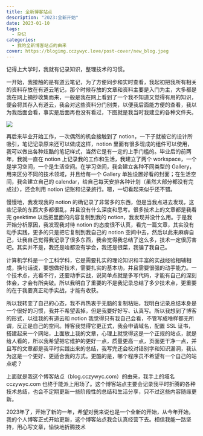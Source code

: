 ```yaml
---
title: 全新博客站点
description: "2023:全新开始"
date: 2023-01-10
tags:
  - 杂记
categories:
  - 我的全新博客站点的由来
cover: https://blogimg.cczywyc.love/post-cover/new_blog.jpeg
---
```


记得上大学时，我就有记录知识，整理技术的习惯。

一开始，我接触的是有道云笔记，为了方便同步和实时查看，我起初把我所有相关的资料存放在有道云笔记，那个时候存放的文章和资料主要是入门为主，大多都是我在网上摘抄收集而来，一般是我在网上看到了一个我不知道又觉得有用的知识，便会将其存入有道云，我会对这些资料分门别类，以便我后面能方便的查看，我以为我后面会看，事实是后面再也没有看过，下图就是我当时我建立的各种文件夹。

![](https://blogimg.cczywyc.love/youdaoyun.png)

再后来毕业开始工作，一次偶然的机会接触到了 notion，一下子就被它的设计所吸引，笔记记录原来还可以做成这样，notion 里面有很多现成的组件可以使用，我可以做出各种炫酷的笔记样式，当然它是有一定的上手门槛的。毕业后的前两年，我就一直在 notion 上记录我的工作和生活，我建立了两个 workspace，一个是学习空间，一个是生活空间。在学习空间，我会建立各种不同类型的 Gallery，用来区分不同的技术领域，并且给每一个 Gallery 单独设置好看的封面；在生活空间，我会建立自己的 calendar，给自己每天安排各种计划（虽然大部分都没有完成过），还会利用 notion 记账和记录旅行。嗯，一切看起来似乎还不错。

慢慢地，我发现我的 notion 的确记录了非常多的东西，但是当我点进去发现，这些记录的东西大多都很乱，并且没有什么深度和思考。很多技术上的文章都是我看完 geektime 以后把里面的内容复制到我的 notion，我发现并没什么用。于是我开始分析原因，我发现我对待 notion 的态度很不认真，看完一篇文章，其实没有动手实践，更多的只是把它复制到我自己的 notion 空间中去，然后以此来麻痹自己，让我自己觉得我记录了很多东西，我会觉得我总结了这么多，技术一定很厉害吧。其实并不是，我还是啥都没有学会，我还是很菜，我骗了我自己。

计算机学科是一个工科学科，它是需要扎实的理论知识和丰富的实战经验相辅相成，换句话说，要想做好技术，需要扎实的基本功，并且需要很强的动手能力。一个技术点，光看不行，还要动手实战，说简单点就是多写代码，才能有自己的深刻体会，才会有所突破。所以我明白了重要的不是我记录总结了多少技术点，更重要的在于我要真正动手实战，才能有收获。

所以我转变了自己的心态，我不再热衷于无脑的复制粘贴，我明白记录总结本身是一个很好的习惯，我并不希望丢掉，但是我要好好写、认真写。所以我想到了博客的形式，以往我的有道云和 notion 我觉得只有我自己会看，不管写成啥样都无所谓，反正是自己的空间。博客我觉得它更正式，我会申请域名，配置 SSL 证书，搭建起来一个网站，上面放上我的文章，心理上就觉得这是一个正规的站点，就是给人看的，所以我希望把它维护的更好一点，质量更高一点，页面更干净一点，并且写的文章都是我平时实践出来的总结，我写完还会校对错别字和知识漏洞，我认为这是一个更好、更适合我的方式。更酷的是，哪个程序员不希望有一个自己的站点呢？

上面就是我这个博客站点（blog.cczywyc.com）的由来，我手上的域名 cczywyc.com 也终于能派上用场了。这个博客站点主要会记录我平时折腾的各种技术总结，也会不定期更新一些阶段性的总结和生活分享，只不过这些内容随缘更新。

2023年了，开始了新的一年，希望对我来说也是一个全新的开始，从今年开始，我的个人博客正式开始更新，这个博客站点我会认真经营下去。相信我能一路坚持，用心写文章，愉快地折腾技术